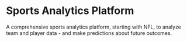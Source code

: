 # Sports Analytics Platform

A comprehensive sports analytics platform, starting with NFL, to analyze team and player data - and make predictions about future outcomes.
